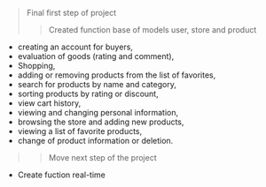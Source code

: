 > Final first step of project
>
> > Created function base of models user, store and product

- creating an account for buyers,
- evaluation of goods (rating and comment),
- Shopping,
- adding or removing products from the list of favorites,
- search for products by name and category,
- sorting products by rating or discount,
- view cart history,
- viewing and changing personal information,
- browsing the store and adding new products,
- viewing a list of favorite products,
- change of product information or deletion.

> > Move next step of the project

- Create fuction real-time
